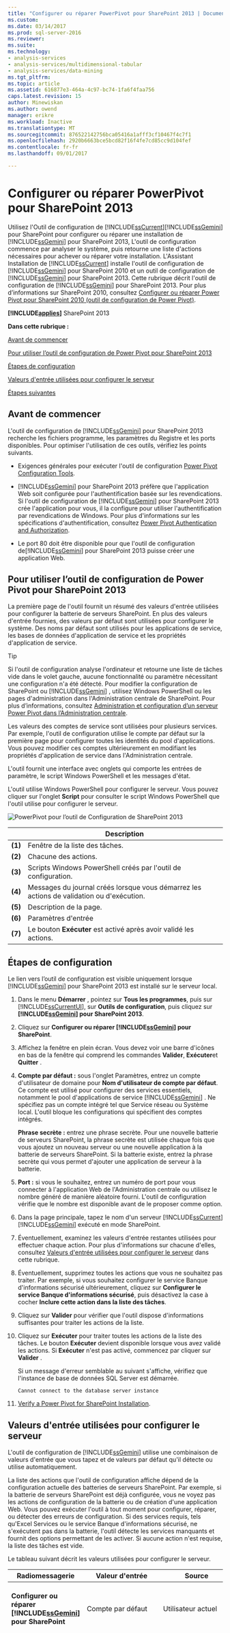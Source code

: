 ```yaml
---
title: "Configurer ou réparer PowerPivot pour SharePoint 2013 | Documents Microsoft"
ms.custom: 
ms.date: 03/14/2017
ms.prod: sql-server-2016
ms.reviewer: 
ms.suite: 
ms.technology:
- analysis-services
- analysis-services/multidimensional-tabular
- analysis-services/data-mining
ms.tgt_pltfrm: 
ms.topic: article
ms.assetid: 616877e3-464a-4c97-bc74-1fa6f4faa756
caps.latest.revision: 15
author: Minewiskan
ms.author: owend
manager: erikre
ms.workload: Inactive
ms.translationtype: MT
ms.sourcegitcommit: 876522142756bca05416a1afff3cf10467f4c7f1
ms.openlocfilehash: 2920b6663bce5bcd82f16f4fe7cd85cc9d104fef
ms.contentlocale: fr-fr
ms.lasthandoff: 09/01/2017

---
```

# <a name="configure-or-repair-power-pivot-for-sharepoint-2013"></a>Configurer ou réparer PowerPivot pour SharePoint 2013
  Utilisez l'Outil de configuration de [!INCLUDE[ssCurrent](../../includes/sscurrent-md.md)][!INCLUDE[ssGemini](../../includes/ssgemini-md.md)] pour SharePoint pour configurer ou réparer une installation de [!INCLUDE[ssGemini](../../includes/ssgemini-md.md)] pour SharePoint 2013, L'outil de configuration commence par analyser le système, puis retourne une liste d'actions nécessaires pour achever ou réparer votre installation. L'Assistant Installation de [!INCLUDE[ssCurrent](../../includes/sscurrent-md.md)] installe l'outil de configuration de [!INCLUDE[ssGemini](../../includes/ssgemini-md.md)] pour SharePoint 2010 et un outil de configuration de [!INCLUDE[ssGemini](../../includes/ssgemini-md.md)] pour SharePoint 2013. Cette rubrique décrit l'outil de configuration de [!INCLUDE[ssGemini](../../includes/ssgemini-md.md)] pour SharePoint 2013. Pour plus d’informations sur SharePoint 2010, consultez [Configurer ou réparer Power Pivot pour SharePoint 2010 (outil de configuration de Power Pivot)](http://msdn.microsoft.com/en-us/d61f49c5-efaa-4455-98f2-8c293fa50046).  
  
 **[!INCLUDE[applies](../../includes/applies-md.md)]**  SharePoint 2013  
  
 **Dans cette rubrique :**  
  
 [Avant de commencer](#bkmk_before)  
  
 [Pour utiliser l’outil de configuration de Power Pivot pour SharePoint 2013](#bkmk_using)  
  
 [Étapes de configuration](#bkmk_steps)  
  
 [Valeurs d'entrée utilisées pour configurer le serveur](#bkmk_input)  
  
 [Étapes suivantes](#bkmk_nextsteps)  
  
##  <a name="bkmk_before"></a> Avant de commencer  
 L'outil de configuration de [!INCLUDE[ssGemini](../../includes/ssgemini-md.md)] pour SharePoint 2013 recherche les fichiers programme, les paramètres du Registre et les ports disponibles. Pour optimiser l'utilisation de ces outils, vérifiez les points suivants.  
  
-   Exigences générales pour exécuter l'outil de configuration [Power Pivot Configuration Tools](../../analysis-services/power-pivot-sharepoint/power-pivot-configuration-tools.md).  
  
-   [!INCLUDE[ssGemini](../../includes/ssgemini-md.md)] pour SharePoint 2013 préfère que l'application Web soit configurée pour l'authentification basée sur les revendications. Si l'outil de configuration de [!INCLUDE[ssGemini](../../includes/ssgemini-md.md)] pour SharePoint 2013 crée l'application pour vous, il la configure pour utiliser l'authentification par revendications de Windows. Pour plus d'informations sur les spécifications d'authentification, consultez [Power Pivot Authentication and Authorization](../../analysis-services/power-pivot-sharepoint/power-pivot-authentication-and-authorization.md).  
  
-   Le port 80 doit être disponible pour que l'outil de configuration de[!INCLUDE[ssGemini](../../includes/ssgemini-md.md)] pour SharePoint 2013 puisse créer une application Web.  
  
##  <a name="bkmk_using"></a> Pour utiliser l’outil de configuration de Power Pivot pour SharePoint 2013  
 La première page de l'outil fournit un résumé des valeurs d'entrée utilisées pour configurer la batterie de serveurs SharePoint. En plus des valeurs d'entrée fournies, des valeurs par défaut sont utilisées pour configurer le système. Des noms par défaut sont utilisés pour les applications de service, les bases de données d'application de service et les propriétés d'application de service.  
  
> [!TIP]  
>  Si l'outil de configuration analyse l'ordinateur et retourne une liste de tâches vide dans le volet gauche, aucune fonctionnalité ou paramètre nécessitant une configuration n'a été détecté. Pour modifier la configuration de SharePoint ou [!INCLUDE[ssGemini](../../includes/ssgemini-md.md)] , utilisez Windows PowerShell ou les pages d'administration dans l'Administration centrale de SharePoint. Pour plus d’informations, consultez [Administration et configuration d’un serveur Power Pivot dans l’Administration centrale](../../analysis-services/power-pivot-sharepoint/power-pivot-server-administration-and-configuration-in-central-administration.md).  
  
 Les valeurs des comptes de service sont utilisées pour plusieurs services. Par exemple, l'outil de configuration utilise le compte par défaut sur la première page pour configurer toutes les identités du pool d'applications. Vous pouvez modifier ces comptes ultérieurement en modifiant les propriétés d'application de service dans l'Administration centrale.  
  
 L'outil fournit une interface avec onglets qui comporte les entrées de paramètre, le script Windows PowerShell et les messages d'état.  
  
 L'outil utilise Windows PowerShell pour configurer le serveur. Vous pouvez cliquer sur l'onglet **Script** pour consulter le script Windows PowerShell que l'outil utilise pour configurer le serveur.  
  
 ![PowerPivot pour l’outil de Configuration de SharePoint 2013](../../analysis-services/power-pivot-sharepoint/media/ssas-powerpivot-configtool-4-sharepoint2013-mainpage-configure.gif "PowerPivot pour l’outil de Configuration de SharePoint 2013")  
  
|| Description|  
|-|-----------------|  
|**(1)**|Fenêtre de la liste des tâches.|  
|**(2)**|Chacune des actions.|  
|**(3)**|Scripts Windows PowerShell créés par l'outil de configuration.|  
|**(4)**|Messages du journal créés lorsque vous démarrez les actions de validation ou d'exécution.|  
|**(5)**|Description de la page.|  
|**(6)**|Paramètres d'entrée|  
|**(7)**|Le bouton **Exécuter** est activé après avoir validé les actions.|  
  
##  <a name="bkmk_steps"></a> Étapes de configuration  
 Le lien vers l’outil de configuration est visible uniquement lorsque [!INCLUDE[ssGemini](../../includes/ssgemini-md.md)] pour SharePoint 2013 est installé sur le serveur local.  
  
1.  Dans le menu **Démarrer** , pointez sur **Tous les programmes**, puis sur [!INCLUDE[ssCurrentUI](../../includes/sscurrentui-md.md)], sur **Outils de configuration**, puis cliquez sur **[!INCLUDE[ssGemini](../../includes/ssgemini-md.md)] pour SharePoint 2013**.  
  
2.  Cliquez sur **Configurer ou réparer [!INCLUDE[ssGemini](../../includes/ssgemini-md.md)] pour SharePoint**.  
  
3.  Affichez la fenêtre en plein écran. Vous devez voir une barre d'icônes en bas de la fenêtre qui comprend les commandes **Valider**, **Exécuter**et **Quitter** .  
  
4.  **Compte par défaut :** sous l'onglet Paramètres, entrez un compte d'utilisateur de domaine pour **Nom d'utilisateur de compte par défaut**. Ce compte est utilisé pour configurer des services essentiels, notamment le pool d'applications de service [!INCLUDE[ssGemini](../../includes/ssgemini-md.md)] . Ne spécifiez pas un compte intégré tel que Service réseau ou Système local. L'outil bloque les configurations qui spécifient des comptes intégrés.  
  
     **Phrase secrète :** entrez une phrase secrète. Pour une nouvelle batterie de serveurs SharePoint, la phrase secrète est utilisée chaque fois que vous ajoutez un nouveau serveur ou une nouvelle application à la batterie de serveurs SharePoint. Si la batterie existe, entrez la phrase secrète qui vous permet d'ajouter une application de serveur à la batterie.  
  
5.  **Port :** si vous le souhaitez, entrez un numéro de port pour vous connecter à l'application Web de l'Administration centrale ou utilisez le nombre généré de manière aléatoire fourni. L'outil de configuration vérifie que le nombre est disponible avant de le proposer comme option.  
  
6.  Dans la page principale, tapez le nom d'un serveur [!INCLUDE[ssCurrent](../../includes/sscurrent-md.md)][!INCLUDE[ssGemini](../../includes/ssgemini-md.md)] exécuté en mode SharePoint.  
  
7.  Éventuellement, examinez les valeurs d'entrée restantes utilisées pour effectuer chaque action. Pour plus d'informations sur chacune d'elles, consultez [Valeurs d'entrée utilisées pour configurer le serveur](#bkmk_input) dans cette rubrique.  
  
8.  Éventuellement, supprimez toutes les actions que vous ne souhaitez pas traiter. Par exemple, si vous souhaitez configurer le service Banque d'informations sécurisé ultérieurement, cliquez sur **Configurer le service Banque d'informations sécurisé**, puis désactivez la case à cocher **Inclure cette action dans la liste des tâches**.  
  
9. Cliquez sur **Valider** pour vérifier que l'outil dispose d'informations suffisantes pour traiter les actions de la liste.  
  
10. Cliquez sur **Exécuter** pour traiter toutes les actions de la liste des tâches. Le bouton **Exécuter** devient disponible lorsque vous avez validé les actions. Si **Exécuter** n'est pas activé, commencez par cliquer sur **Valider** .  
  
     Si un message d'erreur semblable au suivant s'affiche, vérifiez que l'instance de base de données SQL Server est démarrée.  
  
    ```  
    Cannot connect to the database server instance  
    ```  
  
11. [Verify a Power Pivot for SharePoint Installation](../../analysis-services/instances/install-windows/verify-a-power-pivot-for-sharepoint-installation.md).  
  
##  <a name="bkmk_input"></a> Valeurs d'entrée utilisées pour configurer le serveur  
 L'outil de configuration de [!INCLUDE[ssGemini](../../includes/ssgemini-md.md)] utilise une combinaison de valeurs d'entrée que vous tapez et de valeurs par défaut qu'il détecte ou utilise automatiquement.  
  
 La liste des actions que l'outil de configuration affiche dépend de la configuration actuelle des batteries de serveurs SharePoint. Par exemple, si la batterie de serveurs SharePoint est déjà configurée, vous ne voyez pas les actions de configuration de la batterie ou de création d'une application Web. Vous pouvez exécuter l'outil à tout moment pour configurer, réparer, ou détecter des erreurs de configuration. Si des services requis, tels qu'Excel Services ou le service Banque d'informations sécurisé, ne s'exécutent pas dans la batterie, l'outil détecte les services manquants et fournit des options permettant de les activer. Si aucune action n'est requise, la liste des tâches est vide.  
  
 Le tableau suivant décrit les valeurs utilisées pour configurer le serveur.  
  
|Radiomessagerie|Valeur d'entrée|Source|Description|  
|----------|-----------------|------------|-----------------|  
|**Configurer ou réparer [!INCLUDE[ssGemini](../../includes/ssgemini-md.md)] pour SharePoint**|Compte par défaut|Utilisateur actuel|Le compte par défaut est un compte d'utilisateur de domaine Windows utilisé pour configurer des services partagés dans la batterie. Il est utilisé pour mettre en service les éléments suivants :|  
||||-<br />                    [!INCLUDE[ssGemini](../../includes/ssgemini-md.md)] par défaut|  
||||- Service Banque d’informations sécurisé|  
||||- Excel Services|  
||||- Identité du pool d’applications Web|  
||||- Administrateur de collection de sites|  
||||- Compte d’actualisation des données [!INCLUDE[ssGemini](../../includes/ssgemini-md.md)] sans assistance|  
||||Le compte de domaine de l’utilisateur actuel est utilisé par défaut.<br /><br /> Remarque : Il est recommandé de remplacer la valeur par défaut sauf si vous configurez un serveur à des fins d’évaluation et expérimentales.<br /><br /> Vous pouvez modifier les identités de service après une configuration ou une réparation, à l’aide de l’Administration centrale.<br /><br /> Éventuellement, dans l'outil de configuration de [!INCLUDE[ssGemini](../../includes/ssgemini-md.md)] , spécifiez des comptes dédiés pour ce qui suit :|  
||||- Application web, via la page **Créer une application Web par défaut** (en supposant que l’outil crée une application web pour la batterie).|  
||||-<br />                    [!INCLUDE[ssGemini](../../includes/ssgemini-md.md)] , à l’aide de la page **Créer un compte sans assistance pour l’actualisation des données** de cet outil.|  
||Serveur de base de données|Instance nommée [!INCLUDE[ssGemini](../../includes/ssgemini-md.md)] locale, le cas échéant|Si une instance du moteur de base de données est installée en tant qu'instance nommée [!INCLUDE[ssGemini](../../includes/ssgemini-md.md)] , l'outil renseigne le champ du serveur de base de données avec ce nom d'instance. Si vous n'avez pas installé le moteur de base de données, ce champ est vide.<br /><br /> Le**Serveur de base de données**  est un paramètre obligatoire. Il peut s'agir de n'importe quelle version ou édition de SQL Server prise en charge pour les batteries de serveurs SharePoint.|  
||Phrase secrète|Entrée utilisateur|Si vous créez une nouvelle batterie, la phrase secrète que vous entrez est utilisée comme phrase secrète pour la batterie. Si vous ajoutez [!INCLUDE[ssGemini](../../includes/ssgemini-md.md)] pour SharePoint à une batterie de serveurs existante, tapez la phrase secrète de la batterie de serveurs existante.|  
||Port de l'Administration centrale de SharePoint|Par défaut, si nécessaire|Si la batterie de serveurs n'est pas configurée, l'outil fournit des options pour la création de la batterie de serveurs, notamment pour la création d'un point de terminaison HTTP dans l'Administration centrale. Il choisit un numéro de port généré de manière aléatoire qui n'est pas encore utilisé.|  
||[!INCLUDE[ssGemini](../../includes/ssgemini-md.md)] pour Excel Services ([NomServeur]\ [!INCLUDE[ssGemini](../../includes/ssgemini-md.md)])|Entrée utilisateur|Le serveur [!INCLUDE[ssGemini](../../includes/ssgemini-md.md)] est requis pour qu'Excel Services active les fonctionnalités principales de [!INCLUDE[ssGemini](../../includes/ssgemini-md.md)] . Le nom du serveur que vous tapez dans cette page est aussi ajouté à la liste figurant dans la page **Configurer les serveurs [!INCLUDE[ssGemini](../../includes/ssgemini-md.md)]**.|  
|**Configurer une nouvelle batterie de serveurs**|Serveur de base de données<br /><br /> Compte de batterie de serveurs<br /><br /> Phrase secrète<br /><br /> Port de l'Administration centrale de SharePoint|Par défaut, si nécessaire|Valeur par défaut de paramètres que vous avez entrés dans dans la page principale.|  
|**Créer une application de service [!INCLUDE[ssGemini](../../includes/ssgemini-md.md)]**|Nom d'application de service|Par défaut|[!INCLUDE[ssGemini](../../includes/ssgemini-md.md)] Le nom par défaut est **Par défaut [!INCLUDE[ssGemini](../../includes/ssgemini-md.md)] Service Application**. Vous pouvez le remplacer par une valeur différente dans l'outil.|  
||Serveur de base de données|Par défaut|Serveur de base de données qui héberge la base de données d'application de service [!INCLUDE[ssGemini](../../includes/ssgemini-md.md)] . Le nom par défaut du serveur est le même que celui du serveur de base de données utilisé pour la batterie. Vous pouvez utiliser une autre valeur que le nom du serveur par défaut.|  
||Nom de la base de données|Par défaut|Nom de la base de données à créer pour la base de données d'application de service [!INCLUDE[ssGemini](../../includes/ssgemini-md.md)] . Le nom de la base de données par défaut est basé sur le nom de l'application de service, suivi d'un GUID pour garantir un nom unique. Vous pouvez le remplacer par une valeur différente dans l'outil.|  
|**Créer une application Web par défaut**|Nom de l'application Web|Par défaut, si nécessaire|S'il n'existe aucune application Web, l'outil en crée une. L'application Web est configurée pour l'authentification en mode classique et écoute le port 80. La taille maximale de téléchargement de fichier a la valeur 2047, qui est la valeur maximale autorisée par SharePoint. La taille maximale de téléchargement de fichier permet de prendre en charge les fichiers [!INCLUDE[ssGemini](../../includes/ssgemini-md.md)] volumineux qui seront téléchargés sur le serveur.|  
||URL|Par défaut, si nécessaire|L'outil crée une URL basée sur le nom du serveur, en respectant les mêmes conventions d'affectation de noms de fichier que SharePoint.|  
||Pool d'applications|Par défaut, si nécessaire|L'outil crée un pool d'applications par défaut dans IIS.|  
||Compte et mot de passe du pool d'applications|Par défaut, si nécessaire|Le compte du pool d'applications est basé sur le compte par défaut, mais vous pouvez le remplacer dans l'outil.|  
||Serveur de base de données|Par défaut, si nécessaire|L'instance de base de données par défaut est présélectionnée pour stocker la base de données de contenu d'application, mais vous pouvez spécifier une autre instance de SQL Server dans l'outil.|  
||Nom de la base de données|Par défaut, si nécessaire|Nom de la base de données d'application. Le nom de la base de données est basé sur les conventions d'affectation de noms de fichier de SharePoint, mais vous pouvez choisir un autre nom.|  
|**Déployer une solution d'application Web**|URL|Par défaut, si nécessaire|L'URL par défaut provient de l'application Web par défaut.|  
||Taille maximale de fichier (en Mo)|Par défaut, si nécessaire|Le paramètre par défaut est 2047. Les bibliothèques de documents SharePoint sont également limitées en taille et le paramètre [!INCLUDE[ssGemini](../../includes/ssgemini-md.md)] ne doit pas dépasser le paramètre de la bibliothèque de documents. Pour plus d’informations, consultez [Configurer la taille maximale de chargement de fichiers &#40;PowerPivot pour SharePoint&#41;](../../analysis-services/power-pivot-sharepoint/configure-maximum-file-upload-size-power-pivot-for-sharepoint.md).|  
|**Créer une collection de sites**|Administrateur de site|Par défaut, si nécessaire|L'outil utilise le compte par défaut. Vous pouvez le remplacer dans la page **Créer une collection de sites** .|  
||Adresse de messagerie du contact|Par défaut, si nécessaire|Si Microsoft Outlook est configuré sur le serveur, l'outil utilisera l'adresse de messagerie de l'utilisateur actuel. Sinon, une valeur d'espace réservé est utilisée.|  
||URL du site|Par défaut, si nécessaire|L'outil crée l'URL de site, en respectant les mêmes conventions d'affectation de noms d'URL que SharePoint.|  
||Titre du site|Par défaut, si nécessaire|L’outil ajoute **Site [!INCLUDE[ssGemini](../../includes/ssgemini-md.md)]** comme titre par défaut.|  
|**Activer une fonctionnalité [!INCLUDE[ssGemini](../../includes/ssgemini-md.md)] dans une collection de sites**|URL du site||URL de la collection de sites pour laquelle vous activez les fonctionnalités [!INCLUDE[ssGemini](../../includes/ssgemini-md.md)] .|  
||Activer la fonctionnalité Premium pour ce site||Activez la fonctionnalité de site SharePoint « PremiumSite ».|  
|**Créer une application du service Banque d'informations sécurisé**|Nom d'application de service|Par défaut, si nécessaire|Tapez le nom de l'application du Service Banque d'informations sécurisé.|  
||Serveur de base de données|Entrée utilisateur|Tapez le nom du serveur de base de données à utiliser pour l'application du Service Banque d'informations sécurisé.|  
|**Créer un proxy d'application du service Banque d'informations sécurisé**|Nom d'application de service|Par défaut, si nécessaire|Tapez le nom de l'application du Service Banque d'informations sécurisé entré dans la page précédente.|  
||Proxy d'application de service|Par défaut, si nécessaire|Tapez le nom du proxy du Service Banque d'informations sécurisé. Le nom apparaît dans le groupe de connexions par défaut qui associe les applications aux applications Web de contenu SharePoint.|  
|**Mettre à jour la clé principale du service Banque d'informations sécurisé**|Proxy d'application de service|Par défaut, si nécessaire|Tapez le nom du proxy de l'application du Service Banque d'informations sécurisé entré dans la page précédente.|  
||Phrase secrète|Entrée utilisateur|La clé principale est utilisée pour le chiffrement des données. Par défaut, la phrase secrète utilisée pour générer cette clé est la même que celle utilisée pour configurer de nouveaux serveurs dans la batterie de serveurs. Vous pouvez remplacer la phrase secrète par défaut par une phrase secrète unique.|  
|**Créer un compte pour l'actualisation des données sans assistance**|ID de l'application cible|Par défaut, si nécessaire|Créez une application cible qui stocke les informations d'identification pour l'actualisation des données [!INCLUDE[ssGemini](../../includes/ssgemini-md.md)] sans assistance.<br /><br /> L'ID d'application peut être du texte descriptif.|  
||Nom convivial pour l'application cible|Par défaut, si nécessaire||  
||Nom d'utilisateur et mot de passe du compte sans assistance|Par défaut, si nécessaire|Tapez les informations d'identification d'un compte d'utilisateur Windows utilisé par l'application cible pour exécuter l'actualisation des données sans assistance. Pour plus d’informations, consultez [Configurer l’actualisation des données Excel Services avec le compte de service automatisé dans SharePoint Server 2013](http://technet.microsoft.com/library/hh525344\(office.15\).aspx) (http://technet.microsoft.com/en-us/library/hh525344(office.15).aspx).|  
||URL du site|Par défaut, si nécessaire|Tapez l'URL du site de la collection de sites associée à l'application cible. Pour associer d'autres collections de sites, utilisez l'Administration centrale de SharePoint.|  
|**Créer une application de service Excel Services**|Nom d'application de service|Par défaut, si nécessaire|Entrez un nom pour l'application de service. Une base de données d'application de service portant le même nom est créée sur le serveur de base de données de la batterie de serveurs SharePoint.|  
|**Configurer les serveurs [!INCLUDE[ssGemini](../../includes/ssgemini-md.md)]**|Nom d'application de service|Par défaut, si nécessaire|Nom de l'application de service que vous avez entré dans la page précédente.|  
||[!INCLUDE[ssGemini](../../includes/ssgemini-md.md)] Nom de serveur||Liste des serveurs [!INCLUDE[ssGemini](../../includes/ssgemini-md.md)] enregistrés.<br /><br /> Le nom du serveur entré dans la page principale est automatiquement ajouté à cette page.|  
|**Inscrire le complément [!INCLUDE[ssGemini](../../includes/ssgemini-md.md)] pour le suivi de l’utilisation d’Excel Services**|Nom d'application de service||Nom de l'application de service que vous avez entré dans la page précédente.|  
|||||  
  
 Si l’outil de configuration [!INCLUDE[ssGemini](../../includes/ssgemini-md.md)] pour SharePoint 2013 crée la batterie, il crée les bases de données requises sur le serveur de base de données, en respectant les mêmes conventions d’affectation de noms de fichier que SharePoint. Vous ne pouvez pas modifier le nom de la base de données de la batterie de serveurs.  
  
 Si l'outil crée une collection de sites, il crée une base de données de contenu sur le serveur de base de données, en respectant les mêmes conventions d'affectation de noms de fichier que SharePoint. Vous ne pouvez pas modifier le nom de la base de données de contenu.  
  
## <a name="verify-the-configuration"></a>Vérifier la configuration  
 Consultez la section « Vérifiez la configuration de [!INCLUDE[ssGemini](../../includes/ssgemini-md.md)]» de la rubrique [Configurer Power Pivot et déployer des solutions &#40;SharePoint 2013&#41;](../../analysis-services/instances/install-windows/configure-power-pivot-and-deploy-solutions-sharepoint-2013.md).  
  
##  <a name="bkmk_nextsteps"></a> Étapes suivantes  
 Une fois que vous avez terminé l'installation du serveur, vous devez effectuer plusieurs tâches de post-installation :  
  
-   Accordez les autorisations SharePoint aux individus et aux groupes. Cette tâche est nécessaire pour permettre l'accès aux sites et au contenu.  
  
-   Modifiez les identités du pool d'applications de service pour exécuter le programme sous un autre compte. La spécification d'identités différentes pour les services et les applications est une meilleure pratique SharePoint recommandée pour un déploiement sécurisé.  
  
-   Créez des sites de confiance supplémentaires dans Excel Services afin que vous puissiez varier au mieux les autorisations et les paramètres de configuration pour l'accès aux données [!INCLUDE[ssGemini](../../includes/ssgemini-md.md)] .  
  
-   Installez les fournisseurs de données les plus courants pour permettre l'actualisation des données côté serveur.  
  
### <a name="grant-sharepoint-permissions-to-workbook-users"></a>Accorder des autorisations SharePoint aux utilisateurs des classeurs  
 Les utilisateurs ont besoin d'autorisations SharePoint pour pouvoir publier ou consulter des classeurs. Accordez des autorisations **Affichage** aux utilisateurs qui doivent consulter des classeurs publiés, et des autorisations **Collaboration** aux utilisateurs qui publient ou gèrent des classeurs. Vous devez être administrateur de collection de sites pour pouvoir accorder des autorisations.  
  
1.  Dans un site SharePoint 2013, cliquez sur l’icône paramètres ![paramètres SharePoint](../../analysis-services/media/as-sharepoint2013-settings-gear.gif "paramètres SharePoint") puis cliquez sur **paramètres du Site**.  
  
2.  Cliquez sur **Autorisations de site** dans le groupe **Utilisateurs et autorisations** .  
  
3.  Créez autant de groupes que nécessaire si vous souhaitez configurer un ensemble d'utilisateurs ayant des autorisations de **Collaboration** et un groupe différent d'utilisateurs ayant uniquement des autorisations d' **Affichage** .  
  
4.  Entrez les comptes d'utilisateur ou de groupe de domaine Windows qui doivent appartenir aux groupes. Comme précédemment, n'utilisez pas d'adresses de messagerie ni de groupe de distribution si l'application est configurée pour une authentification classique.  
  
### <a name="install-data-providers-used-in-data-refresh-and-check-user-permissions"></a>Installer les fournisseurs de données utilisés dans l'actualisation des données et vérifier les autorisations utilisateur  
 L'actualisation des données côté serveur autorise des utilisateurs à ré-importer des données mises à jour en mode sans assistance. Pour que l'actualisation des données réussisse, le serveur qui exécute Analysis Services en mode SharePoint doit avoir les mêmes fournisseurs de données que ceux utilisés à l'origine pour importer les données. De plus, le compte d'utilisateur sous lequel l'actualisation des données s'exécute requiert souvent des autorisations de lecture sur les sources de données externes. Veillez à vérifier les configurations requises pour l'activation et la configuration de l'actualisation des données afin de garantir le résultat. Pour plus d’informations, consultez [Actualisation des données Power Pivot SharePoint 2010](http://msdn.microsoft.com/en-us/01b54e6f-66e5-485c-acaa-3f9aa53119c9).  
  
> [!NOTE]  
>  Pour [!INCLUDE[ssCurrent](../../includes/sscurrent-md.md)][!INCLUDE[ssGemini](../../includes/ssgemini-md.md)] pour SharePoint 2013, les fournisseurs de données sont installés lorsque vous exécutez le programme d'installation **spPowerPivot.msi** et l'outil de configuration de [!INCLUDE[ssGemini](../../includes/ssgemini-md.md)] pour SharePoint 2013. Pour plus d’informations, consultez [Installer ou désinstaller le complément Power Pivot pour SharePoint &#40;SharePoint 2013&#41;](../../analysis-services/instances/install-windows/install-or-uninstall-the-power-pivot-for-sharepoint-add-in-sharepoint-2013.md).  
  
### <a name="change-application-pool-and-service-identities-in-sharepoint"></a>Modifier les identités de pool d'applications et de service dans SharePoint  
 L'outil de configuration de [!INCLUDE[ssGemini](../../includes/ssgemini-md.md)] comprend des fonctionnalités de batterie, des applications et des services à exécuter sous un compte unique. Cela simplifie l'installation, mais ne produit pas un déploiement conforme aux exigences de sécurité d'une batterie de serveurs SharePoint. Pour créer un déploiement plus fiable, modifiez les identités de pools d'applications et de services pour qu'ils s'exécutent sous des comptes différents, une fois l'installation terminée. Pour plus d’informations, consultez [Configurer des comptes de service PowerPivot](../../analysis-services/power-pivot-sharepoint/configure-power-pivot-service-accounts.md).  
  
### <a name="create-additional-trusted-sites-in-excel-services"></a>Créer des sites de confiance supplémentaires dans Excel Services  
 Ajoutez des sites de confiance dans Excel Services pour varier les autorisations et les paramètres de configuration sur les sites qui fournissent des classeurs Excel et des données [!INCLUDE[ssGemini](../../includes/ssgemini-md.md)] . Pour plus d’informations, voir [Create a trusted location for Power Pivot sites in Central Administration](../../analysis-services/power-pivot-sharepoint/create-a-trusted-location-for-power-pivot-sites-in-central-administration.md).  
  
### <a name="build-a-includessgeminiincludesssgemini-mdmd-workbook"></a>Créer un classeur [!INCLUDE[ssGemini](../../includes/ssgemini-md.md)]  
 Après avoir installé les composants serveur dans une batterie, créez créer votre premier classeur Excel 2013 qui utilise des données [!INCLUDE[ssGemini](../../includes/ssgemini-md.md)] incorporées, puis publiez-le dans une bibliothèque SharePoint. Vous pouvez également télécharger ou publier un classeur [!INCLUDE[ssGemini](../../includes/ssgemini-md.md)] d'exemple pour vérifier l'accès aux données [!INCLUDE[ssGemini](../../includes/ssgemini-md.md)] dans SharePoint. Pour plus d'informations, consultez les documents suivants :  
  
-   [Aide du tableau croisé dynamique de l’alimentation](https://support.office.com/en-us/article/Power-Pivot-Help-241aac41-92e3-4e46-ae58-2f2cd7dbcf4f) (https://support.office.com/en-us/article/Power-Pivot-Help-241aac41-92e3-4e46-ae58-2f2cd7dbcf4f).  
  
-   [Démarrer le complément Power Pivot dans Excel 2013](http://office.microsoft.com/excel-help/start-powerpivot-in-excel-2013-add-in-HA102837097.aspx?CTT=5&origin=HA102837110) (http://office.microsoft.com/fr-fr/excel-help/start-powerpivot-in-excel-2013-add-in-HA102837097.aspx?CTT=5&amp;origin=HA102837110).  
  
### <a name="add-additional-analysis-services-servers-in-sharepoint-mode"></a>Ajouter des serveurs Analysis Services supplémentaires en mode SharePoint  
 Avec le temps, si vous souhaitez élargir les capacités de stockage et de traitement des données, vous pouvez ajouter à la batterie de serveurs des serveurs supplémentaires exécutant Analysis Services en mode SharePoint. Pour [!INCLUDE[ssCurrent](../../includes/sscurrent-md.md)][!INCLUDE[ssGemini](../../includes/ssgemini-md.md)] pour SharePoint 2013, vous installez de nouveaux serveurs [!INCLUDE[ssASnoversion](../../includes/ssasnoversion-md.md)] en mode SharePoint, puis vous configurez Excel Services. Pour plus d’informations, consultez la section « Au-delà de l’installation de serveur unique » de la rubrique [Installation d’Analysis Services en mode Power Pivot](../../analysis-services/instances/install-windows/install-analysis-services-in-power-pivot-mode.md).  
  
## <a name="additional-resources"></a>Ressources supplémentaires  
 ![Les paramètres SharePoint](../../analysis-services/media/as-sharepoint2013-settings-gear.gif "paramètres SharePoint") [envoyer les informations de contact et les commentaires via Microsoft SQL Server Connect](https://connect.microsoft.com/SQLServer/Feedback) (https://connect.microsoft.com/SQLServer/Feedback).  
  
## <a name="see-also"></a>Voir aussi  
 [Installer ou désinstaller le complément Power Pivot pour SharePoint &#40;SharePoint 2013&#41;](../../analysis-services/instances/install-windows/install-or-uninstall-the-power-pivot-for-sharepoint-add-in-sharepoint-2013.md)   
 [Outils de Configuration Power Pivot](../../analysis-services/power-pivot-sharepoint/power-pivot-configuration-tools.md)   
 [Administration et configuration d’un serveur Power Pivot dans l’Administration centrale](../../analysis-services/power-pivot-sharepoint/power-pivot-server-administration-and-configuration-in-central-administration.md)   
 [Mettre à niveau les classeurs et l’actualisation planifiée des données &#40;SharePoint 2013&#41;](../../analysis-services/instances/install-windows/upgrade-workbooks-and-scheduled-data-refresh-sharepoint-2013.md)  
  
  

